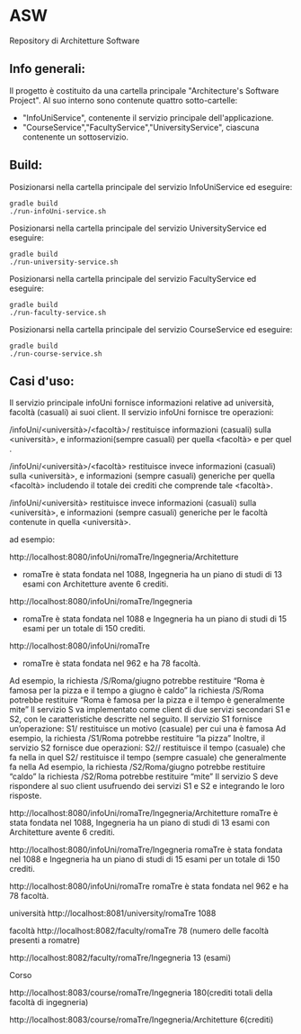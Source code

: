 # ASW
Repository di Architetture Software

## Info generali:

Il progetto è costituito da una cartella principale "Architecture's Software Project".
Al suo interno sono contenute quattro sotto-cartelle:

* "InfoUniService", contenente il servizio principale dell'applicazione.
* "CourseService","FacultyService","UniversityService", ciascuna contenente un sottoservizio.

## Build:

Posizionarsi nella cartella principale del servizio InfoUniService ed eseguire:

    gradle build
    ./run-infoUni-service.sh

Posizionarsi nella cartella principale del servizio UniversityService ed eseguire:

    gradle build
    ./run-university-service.sh

Posizionarsi nella cartella principale del servizio FacultyService ed eseguire:

    gradle build
    ./run-faculty-service.sh
    
Posizionarsi nella cartella principale del servizio CourseService ed eseguire:

    gradle build
    ./run-course-service.sh
    

## Casi d'uso:


Il servizio principale infoUni fornisce informazioni relative ad università, facoltà (casuali) ai suoi client. Il servizio infoUni fornisce tre operazioni:

/infoUni/<università>/<facoltà>/<corso> restituisce informazioni (casuali) sulla <università>, e informazioni(sempre casuali) per quella <facoltà> e per quel <corso>.

/infoUni/<università>/<facoltà> restituisce invece informazioni (casuali) sulla <università>, e informazioni (sempre casuali) generiche per quella <facoltà> includendo il totale dei crediti che comprende tale <facoltà>.

/infoUni/<università> restituisce invece informazioni (casuali) sulla <università>, e informazioni (sempre casuali) generiche per le facoltà contenute in quella <università>.

ad esempio:

http://localhost:8080/infoUni/romaTre/Ingegneria/Architetture
* romaTre è stata fondata nel 1088, Ingegneria ha un piano di studi di 13 esami con Architetture avente 6 crediti.

http://localhost:8080/infoUni/romaTre/Ingegneria
* romaTre è stata fondata nel 1088 e Ingegneria ha un piano di studi di 15 esami per un totale di 150 crediti.

http://localhost:8080/infoUni/romaTre
* romaTre è stata fondata nel 962 e ha 78 facoltà.


Ad esempio,
  la richiesta /S/Roma/giugno potrebbe restituire “Roma è famosa per la pizza e il tempo a giugno è caldo”
  la richiesta /S/Roma potrebbe restituire “Roma è famosa per la pizza e il tempo è generalmente mite”
Il servizio S va implementato come client di due servizi secondari S1 e S2, con le caratteristiche descritte nel seguito.
Il servizio S1 fornisce un’operazione:
  S1/<citta> restituisce un motivo (casuale) per cui una <citta> è famosa
Ad esempio,
  la richiesta /S1/Roma potrebbe restituire “la pizza”
Inoltre, il servizio S2 fornisce due operazioni:
  S2/<citta>/<mese> restituisce il tempo (casuale) che fa nella <citta> in quel <mese>
  S2/<citta> restituisce il tempo (sempre casuale) che generalmente fa nella <citta> Ad esempio,
  la richiesta /S2/Roma/giugno potrebbe restituire “caldo”
  la richiesta /S2/Roma potrebbe restituire “mite”
Il servizio S deve rispondere al suo client usufruendo dei servizi S1 e S2 e integrando le loro risposte.



http://localhost:8080/infoUni/romaTre/Ingegneria/Architetture
romaTre è stata fondata nel 1088, Ingegneria ha un piano di studi di 13 esami con Architetture avente 6 crediti.

http://localhost:8080/infoUni/romaTre/Ingegneria
romaTre è stata fondata nel 1088 e Ingegneria ha un piano di studi di 15 esami per un totale di 150 crediti.

http://localhost:8080/infoUni/romaTre
romaTre è stata fondata nel 962 e ha 78 facoltà.

università
http://localhost:8081/university/romaTre
1088

facoltà
http://localhost:8082/faculty/romaTre
78 (numero delle facoltà presenti a romatre)

http://localhost:8082/faculty/romaTre/Ingegneria
13 (esami)

Corso

http://localhost:8083/course/romaTre/Ingegneria
180(crediti totali della facoltà di ingegneria)

http://localhost:8083/course/romaTre/Ingegneria/Architetture
6(crediti)
